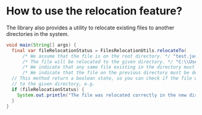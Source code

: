 # How to use the relocation feature?
The library also provides a utility to relocate existing files to another directories in the system.

```java
void main(String[] args) {
  final var fileRelocationStatus = FilesRelocationUtils.relocateTo(
      /* We assume that the file is on the root directory. */ "test.jar",
      /* The file will be relocated to the given directory. */ "C:\\Users\\User\\Downloads\\test.jar",
      /* We indicate that any same file existing in the directory must be replaced. */ true,
      /* We indicate that the file on the previous directory must be deleted. */ true);
  // This method return a boolean state, so you can check if the file was relocated correctly
  // to the given directory, e.g.
  if (fileRelocationStatus) {
    System.out.println("The file was relocated correctly in the new directory.");
  }
}
```
